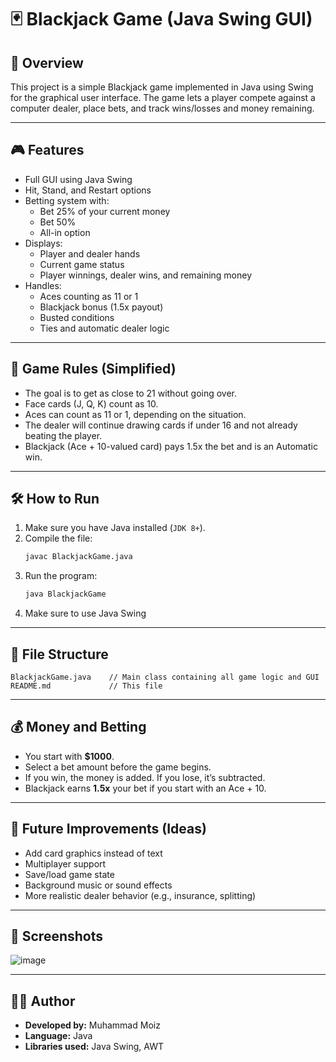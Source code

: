 
# 🃏 Blackjack Game (Java Swing GUI)

## 📌 Overview

This project is a simple Blackjack game implemented in Java using Swing for the graphical user interface. The game lets a player compete against a computer dealer, place bets, and track wins/losses and money remaining.

---

## 🎮 Features

- Full GUI using Java Swing
- Hit, Stand, and Restart options
- Betting system with:
  - Bet 25% of your current money
  - Bet 50%
  - All-in option
- Displays:
  - Player and dealer hands
  - Current game status
  - Player winnings, dealer wins, and remaining money
- Handles:
  - Aces counting as 11 or 1
  - Blackjack bonus (1.5x payout)
  - Busted conditions
  - Ties and automatic dealer logic

---

## 🧠 Game Rules (Simplified)

- The goal is to get as close to 21 without going over.
- Face cards (J, Q, K) count as 10.
- Aces can count as 11 or 1, depending on the situation.
- The dealer will continue drawing cards if under 16 and not already beating the player.
- Blackjack (Ace + 10-valued card) pays 1.5x the bet and is an Automatic win.

---

## 🛠 How to Run

1. Make sure you have Java installed (`JDK 8+`).
2. Compile the file:
   ```bash
   javac BlackjackGame.java
   ```
3. Run the program:
   ```bash
   java BlackjackGame
   ```
4. Make sure to use Java Swing
---

## 📂 File Structure

```
BlackjackGame.java    // Main class containing all game logic and GUI
README.md             // This file
```

---

## 💰 Money and Betting

- You start with **$1000**.
- Select a bet amount before the game begins.
- If you win, the money is added. If you lose, it’s subtracted.
- Blackjack earns **1.5x** your bet if you start with an Ace + 10.

---

## 🧩 Future Improvements (Ideas)

- Add card graphics instead of text
- Multiplayer support
- Save/load game state
- Background music or sound effects
- More realistic dealer behavior (e.g., insurance, splitting)

---

## 📸 Screenshots

![image](https://github.com/user-attachments/assets/ff5b3187-ad86-4db7-9bdb-aa071b7c8ca9)


---

## 👨‍💻 Author

- **Developed by:** Muhammad Moiz
- **Language:** Java
- **Libraries used:** Java Swing, AWT
